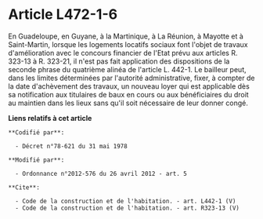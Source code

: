 # Article L472-1-6

En Guadeloupe, en Guyane, à la Martinique, à La Réunion, à Mayotte et à Saint-Martin, lorsque les logements locatifs sociaux
font l'objet de travaux d'amélioration avec le concours financier de l'Etat prévu aux articles R. 323-13 à R. 323-21, il
n'est pas fait application des dispositions de la seconde phrase du quatrième alinéa de l'article L. 442-1. Le bailleur peut,
dans les limites déterminées par l'autorité administrative, fixer, à compter de la date d'achèvement des travaux, un nouveau
loyer qui est applicable dès sa notification aux titulaires de baux en cours ou aux bénéficiaires du droit au maintien dans
les lieux sans qu'il soit nécessaire de leur donner congé.

**Liens relatifs à cet article**

	**Codifié par**:

	  - Décret n°78-621 du 31 mai 1978

	**Modifié par**:

	  - Ordonnance n°2012-576 du 26 avril 2012 - art. 5

	**Cite**:

	  - Code de la construction et de l'habitation. - art. L442-1 (V)
	  - Code de la construction et de l'habitation. - art. R323-13 (V)
